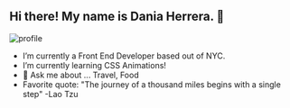 ## Hi there! My name is Dania Herrera. 👋

![profile](https://avatars2.githubusercontent.com/u/37559508?s=200&u=f3156c7c9a544e1c5ec9a49f1b6c0d36dc3b70cd&v=4)


- I’m currently a Front End Developer based out of NYC.
- I’m currently learning CSS Animations!
- 💬 Ask me about ... Travel, Food
- Favorite quote: "The journey of a thousand miles begins with a single step" -Lao Tzu

